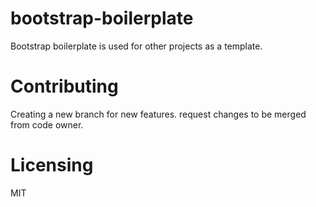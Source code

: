 # bootstrap-boilerplate
 
Bootstrap boilerplate is used for other projects as a template.
 
# Contributing
 
Creating a new branch for new features. request changes to be merged from code owner.
 
# Licensing
 
MIT
